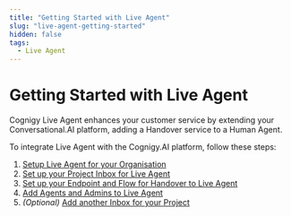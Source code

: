 ```yaml
---
title: "Getting Started with Live Agent" 
slug: "live-agent-getting-started" 
hidden: false 
tags:
  - Live Agent
---
```


# Getting Started with Live Agent

Cognigy Live Agent enhances your customer service by extending your Conversational.AI platform, adding a Handover service to a Human Agent.

To integrate Live Agent with the Cognigy.AI platform, follow these steps:

1. [Setup Live Agent for your Organisation](live-agent-setup/live-agent-setup-org.md)
2. [Set up your Project Inbox for Live Agent](live-agent-setup/live-agent-setup-inbox.md)
3. [Set up your Endpoint and Flow for Handover to Live Agent](live-agent-setup/live-agent-setup-handover.md)
4. [Add Agents and Admins to Live Agent](live-agent-setup/live-agent-setup-agents.md)
5. _(Optional)_ [Add another Inbox for your Project](live-agent-setup/live-agent-setup-additional-inbox.md)
